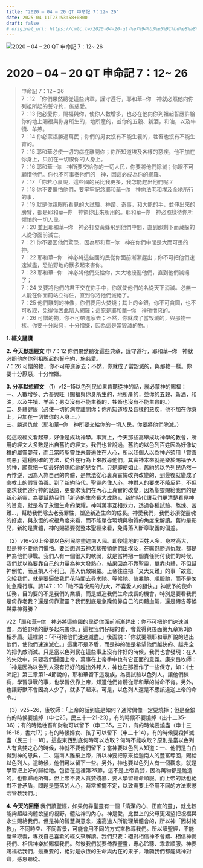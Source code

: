 ```yaml
---
title: "2020 – 04 – 20 QT 申命記 7：12~ 26"
date: 2025-04-11T23:53:58+0800
draft: false
# original_url: https://cmtc.tw/2020-04-20-qt-%e7%94%b3%e5%91%bd%e8%a8%98-7%ef%bc%9a12-26
---
```


![2020 – 04 – 20 QT 申命記 7：12~ 26](/images/qt.jpg   "2020 – 04 – 20 QT 申命記 7：12~ 26")

# 2020 – 04 – 20 QT 申命記 7：12~ 26

> 申命記 7：12~ 26  
> 7：12 「你們果然聽從這些典章，謹守遵行，耶和華─你　神就必照他向你列祖所起的誓守約，施慈愛。  
> 7：13 他必愛你，賜福與你，使你人數增多，也必在他向你列祖起誓應許給你的地上賜福與你身所生的，地所產的，並你的五穀、新酒，和油，以及牛犢、羊羔。  
> 7：14 你必蒙福勝過萬民；你們的男女沒有不能生養的，牲畜也沒有不能生育的。  
> 7：15 耶和華必使一切的病症離開你；你所知道埃及各樣的惡疾，他不加在你身上，只加在一切恨你的人身上。  
> 7：16 耶和華─你　神所要交給你的一切人民，你要將他們除滅；你眼不可顧惜他們。你也不可事奉他們的　神，因這必成為你的網羅。  
> 7：17 「你若心裏說，這些國的民比我更多，我怎能趕出他們呢？  
> 7：18 你不要懼怕他們，要牢牢記念耶和華─你　神向法老和埃及全地所行的事，  
> 7：19 就是你親眼所看見的大試驗、神蹟、奇事，和大能的手，並伸出來的膀臂，都是耶和華─你　神領你出來所用的。耶和華─你　神必照樣待你所懼怕的一切人民。  
> 7：20 並且耶和華─你　神必打發黃蜂飛到他們中間，直到那剩下而藏躲的人從你面前滅亡。  
> 7：21 你不要因他們驚恐，因為耶和華─你　神在你們中間是大而可畏的　神。  
> 7：22 耶和華─你　神必將這些國的民從你面前漸漸趕出；你不可把他們速速滅盡，恐怕野地的獸多起來害你。  
> 7：23 耶和華─你　神必將他們交給你，大大地擾亂他們，直到他們滅絕了；  
> 7：24 又要將他們的君王交在你手中，你就使他們的名從天下消滅。必無一人能在你面前站立得住，直到你將他們滅絕了。  
> 7：25 他們雕刻的神像，你們要用火焚燒；其上的金銀，你不可貪圖，也不可收取，免得你因此陷入網羅；這原是耶和華─你　神所憎惡的。  
> 7：26 可憎的物，你不可帶進家去；不然，你就成了當毀滅的，與那物一樣。你要十分厭惡，十分憎嫌，因為這是當毀滅的物。」

**1. 經文誦讀**

**2.  今天默想經文**
申 7：12 你們果然聽從這些典章，謹守遵行，耶和華─你　神就必照他向你列祖所起的誓守約，施慈愛。  
7：26 可憎的物，你不可帶進家去；不然，你就成了當毀滅的，與那物一樣。你要十分厭惡，十分憎嫌。

**3. 分享默想經文**
（1）v12\~15以色列民如果肯聽從神的話，就必蒙神的賜福：  
一、人數增多、六畜興旺（賜福與你身所生的，地所產的，並你的五穀、新酒，和油，以及牛犢、羊羔；男女沒有不能生養的，牲畜也沒有不能生育的。）  
二、身體健康（必使一切的病症離開你；你所知道埃及各樣的惡疾，他不加在你身上，只加在一切恨你的人身上。）  
三、勝過仇敵（耶和華─你　神所要交給你的一切人民，你要將他們除滅。）

從這段經文看起來，好像是成功神學。事實上，今天那些高舉成功神學的教會，所用的經文大多數是出自舊約的經文。我們也曾說過，舊約的以色列百姓因為好像幼稚的屬靈嬰孩，而且當時聖靈並未普遍住在人心，所以我個人以為神必須用「賞善罰惡」這種明確的方法，從外在行為上來教導他們。其實神本來就是樂於賜福予人的神，願意把一切最好的賜給祂的兒女們。只是即便如此，舊約的以色列民仍然一再悖逆，因為人靠自己的肉體，是無法從心裏真實悔改與改變的，到最後就變成了宗教上的假冒偽善。到了新約時代，聖靈內住人心，神對人的要求不降反昇，不但要求我們遵行神的話語，更要求我們在內心上真實的改變，因為聖靈賜給我們的是新心新靈，為要幫助我們「新造的生命長大成熟」。新約時代讓我們更清楚看見神的旨意，就是為了永恆生命的榮耀，神叫萬事互相效力，透過各種試驗、熬煉、苦難…，幫助我們除去老我罪性，塑造新造生命的成長。神愛我們，我們必須從靈魂的好處，與永恆的祝福角度來看，而不能單從環境與物質的角度來解讀。舊約是影兒，新約是實體，神的賜福要從整本聖經來看，免得落入斷章取義的偏差。

（2）v16\~26上帝要以色列民除盡迦南人民。即使這地的百姓人多、身材高大，但是神不要他們懼怕。要回想過去神怎樣帶領他們出埃及，在曠野勝過仇敵，都是神為他們爭戰。我們人有一個很大的軟弱，就是當神把一個責任託付我們的時候，我們就以為要靠自己的力量為神大發熱心，結果因為不靠聖靈，單靠肉體，不但幫神倒忙，而且損人不利己，落入仇敵網羅。上帝往往把「又大又難」的事「故意」交給我們，就是要逼使我們花時間去尋求祂、等候祂、倚靠祂、順服祂，而不是匆忙急躁行事。詩147：10「祂不喜悅馬的力大，不喜愛人的腿快。」神賦予的使命任務，目的要的不是我們的業績，而是塑造我們生命成長的機會，特別是要看我們是倚靠老我？還是倚靠聖靈？我們到底是急躁倚靠自己的肉體血氣，還是禱告等候與靠神得勝？

v22「耶和華─你　神必將這些國的民從你面前漸漸趕出；你不可把他們速速滅盡，恐怕野地的獸多起來害你。」這裡我們仔細的看，會覺得與後面第九章第3節相矛盾。這裡說：「不可把他們速速滅盡。」後面說：「你就要照耶和華所說的趕出他們，使他們速速滅亡。」這裏不是矛盾，而是神的確是希望他們越快的、越完全的把仇敵消滅。只是當以色列民在這些事上沒有作好的時候，我們也會發現：在人的失敗中，只要我們歸回上帝，萬事在上帝手中也有它正面的意義。康來昌牧師：「神是因為以色列人沒有好好的趕出外邦人，神也在那裡作了一些保守，如：《士師記》第三章第1-4節說的，耶和華留下這幾族，為要試驗以色列人，讓他們練兵，學習爭戰的事，也學習依靠上帝，知道他們肯聽從耶和華的誡命不肯。另外，也讓野獸不會因為人少了，就多了起來。可是，以色列人還是不應該違逆上帝的命令。」

（3）v25\~26，康牧師：「上帝的話到底是如何？通常偶像一定要燒掉；但是金銀有的時候要燒掉（申七25，民三十一21-23），有的時候不要燒掉（出十二35-36）；有的時候牲畜和財物可以留下（申二35，三7），有的時候要燒盡（申十三16-18，書六17）；有的時候婦女、孩子可以留下（申二十14），有的時候要殺掉滅盡（民三十一18）。這些東西到底何時可以收取？何時不能收取？原則是當以色列人有貪婪之心的時候，神就不要他們留下；當神要以色列人知道：一、他們是白白得到神的恩典，二、迦南人離棄上帝，所以神要把原來給迦南人的豐富奪回，賜給以色列人。這時候，他們可以留下一些。另外，神也要以色列人有一個觀念，就是學習把上好的歸給祂。包括在這裡第25節。這不是上帝貪婪，因為萬物都是祂造的，也都歸祂所有。但上帝不要人貪婪殘暴，要人學習聽命順服。而上帝的話也絕對不會矛盾，問題是墮落的人心，時常搖擺不定，以致需要上帝用不同的方法來懲治管教我們。」

**4. 今天的回應**
我們讀聖經，如果倚靠聖靈有一個「清潔的心、正直的靈」，就比較能夠超越肉體欲望的視野，體貼神的內心。神是愛，比世上的父母更渴望把祝福與永生賜給我們。但是神的智慧與意念，遠高過人所能理解體會的，所以神「因材施教」，不同時空、不同背景，可能會用不同的方式來教導我們。所以讀聖經，不能斷章取義，專找自己喜歡的經文來解讀。我們只要：絕對相信神不會錯、相信神愛我們、相信神樂於賜福我們。然後我們就要倚靠聖靈，專心聆聽、乖乖順服。神要賜福給我們，最重要的，絕對是永恆的生命與內在的果子，唯願我們都能與神對齊，感恩聽從。
